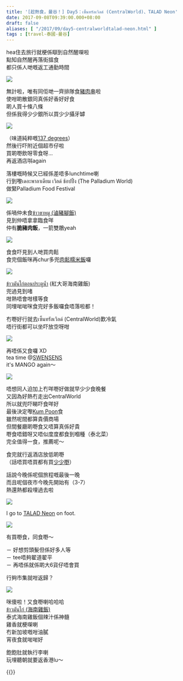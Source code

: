 ```yaml
---
title: '[趁熱食，曼谷！] Day5：เซ็นทรัลเวิลด์ (CentralWorld)、TALAD Neon'
date: 2017-09-08T09:39:00.000+08:00
draft: false
aliases: [ "/2017/09/day5-centralworldtalad-neon.html" ]
tags : [travel-泰國-曼谷]
---
```


hea住去旅行就梗係瞓到自然醒㗎啦  
點知自然醒再落街搵食  
都只係人哋嘅返工通勤時間  

![](/images/bangkok5a.jpg)

無計啦，唯有同佢哋一齊排隊食[豬肉串](https://hidie.net/bangkok5a/)啦  
使咁啲散銀同真係好香好好食  
啲人買十條八條  
但係我得少少銀所以買少少攝牙罅  

![](/images/bangkok5b.jpg)

（味道純粹嘅[137 degrees](https://hidie.net/bangkok5b/)）  
然後行吓附近個超市仔啦  
買啲嘢飲呀零食呀...  
再返酒店唞again  
  
落樓嘅時候又已經係差唔多lunchtime喇  
行到嚟เดอะพาลาเดียม เวิลด์ ช้อปปิ้ง (The Palladium World)  
做緊Palladium Food Festival  

![](/images/bangkok5c.jpg)

係喎仲未食[ข้าวขาหมู (滷豬腳飯)](https://hidie.net/bangkok5c/)  
見到仲唔拿拿臨食咩  
仲有**脆豬肉飯**，一箭雙鵰yeah  

![](/images/bangkok5d.jpg)

食食吓見到人哋買肉鬆  
食完個飯咪再chur多兜[肉鬆糯米飯](https://hidie.net/bangkok5d/)囉  

![](/images/bangkok5e.jpg)

[ข้าวมันไก่ตอนประตูน้ำ](https://hidie.net/bangkok5/e) (紅大哥海南雞飯)  
兜過見到啫  
咁熱唔會咁樣等食  
同埋啱啱咪食完好多飯囉食唔落啦都！  
  
冇嘢好行就去เซ็นทรัลเวิลด์ (CentralWorld)歎冷氣  
唔行街都可以坐吓放空呀咁  

![](/images/bangkok5f.jpg)

再唔係又食囉 XD  
tea time @[SWENSENS](https://hidie.net/bangkok5f/)  
it's MANGO again～  

![](/images/bangkok5g.jpg)

唔想同人迫加上冇咩嘢好做就早少少食晚餐  
又因為好熱冇走出CentralWorld  
所以就兜吓睇吓食咩好  
最後決定嚟[Kum Poon](https://hidie.net/bangkok5g/)食  
雖然呢間都算貴價商場  
但間餐廳啲嘢食又唔算真係好貴  
嘢食唔錯呀又唔似度度都食到嗰種（泰北菜）  
完全值得一食，推薦呢～  
  
食完就行返酒店放低啲嘢  
（話唔買唔買都有買[少少嘢](https://hidie.net/bangkok5h/)）  
  
話說今晚係呢個旅程嘅最後一晚  
而且呢個夜市今晚先開始有（3-7）  
熱還熱都殺埋過去啦  

![](/images/bangkok5i.jpg)

I go to [TALAD Neon](https://hidie.net/bangkok5i/) on foot.  

![](/images/bangkok5i0.jpg)

有買嘢食，同食嘢～  
  
－ 好想剪頭髮但係好多人等  
－ tee唔夠翟道翟平  
－ 再唔係就係啲大6貨仔唔會買  
  
行夠市集就咁返歸？  
  
  

![](/images/bangkok5j.jpg)

咪傻啦！又食嘢喇哈哈哈  
[ข้าวมันไก่ (海南雞飯)](https://hidie.net/bangkok5j/)  
泰式海南雞飯個辣汁係神髓  
雞香就梗㗎喇  
冇新加坡嘅咁油膩  
宵夜食就啱啱好  
  
  
飽飽肚就執行李喇  
玩埋聽朝就要返香港lu～  
  
  

{{<bangkok>}}

